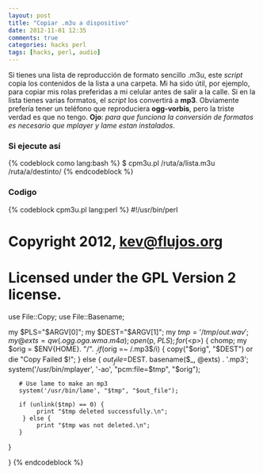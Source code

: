 ```yaml
---
layout: post
title: "Copiar .m3u a dispositivo"
date: 2012-11-01 12:35
comments: true
categories: hacks perl
tags: [hacks, perl, audio]
---
```

Si tienes una lista de reproducción de formato sencillo .m3u, este *script* copia los contenidos de la lista a una carpeta. Mi ha sido útil, por ejemplo, para copiar mis rolas preferidas a mi celular antes de salir a la calle. Si en la lista tienes varias formatos, el *script* los convertirá a **mp3**. Obviamente prefería tener un teléfono que reproduciera **ogg-vorbis**, pero la triste verdad es que no tengo. **Ojo**: *para que funciona la conversión de formatos es necesario que mplayer y lame estan instalados*.

### Si ejecute así
{% codeblock como lang:bash %}
$ cpm3u.pl /ruta/a/lista.m3u /ruta/a/destinto/
{% endcodeblock %}

### Codigo

{% codeblock cpm3u.pl lang:perl %}
#!/usr/bin/perl

# Copyright 2012, kev@flujos.org
# Licensed under the GPL Version 2 license.

use File::Copy;
use File::Basename;

my $PLS="$ARGV[0]";
my $DEST="$ARGV[1]";
my $tmp='/tmp/out.wav';
my @exts=qw(.ogg .oga .wma .m4a);
open($p, $PLS);
for (<$p>) {
    chomp;
    my $orig = $ENV{HOME}. "/". $_;
    if ($orig =~ /.mp3$/i) {
            copy("$orig", "$DEST") or die "Copy Failed $!";
    }
    else {
            $out_file=$DEST. basename($_, @exts) . '.mp3';
            system('/usr/bin/mplayer', '-ao', "pcm:file=$tmp", "$orig");

       # Use lame to make an mp3
       system('/usr/bin/lame', "$tmp", "$out_file");

       if (unlink($tmp) == 0) {
            print "$tmp deleted successfully.\n";
        } else {
            print "$tmp was not deleted.\n";
       }
   }

}
{% endcodeblock %}
